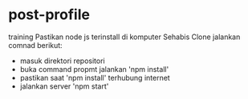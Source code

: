 # post-profile
training
Pastikan node js terinstall di komputer
Sehabis Clone jalankan comnad berikut:
- masuk direktori repositori
- buka command propmt jalankan 'npm install'
- pastikan saat 'npm install' terhubung internet
- jalankan server 'npm start'
